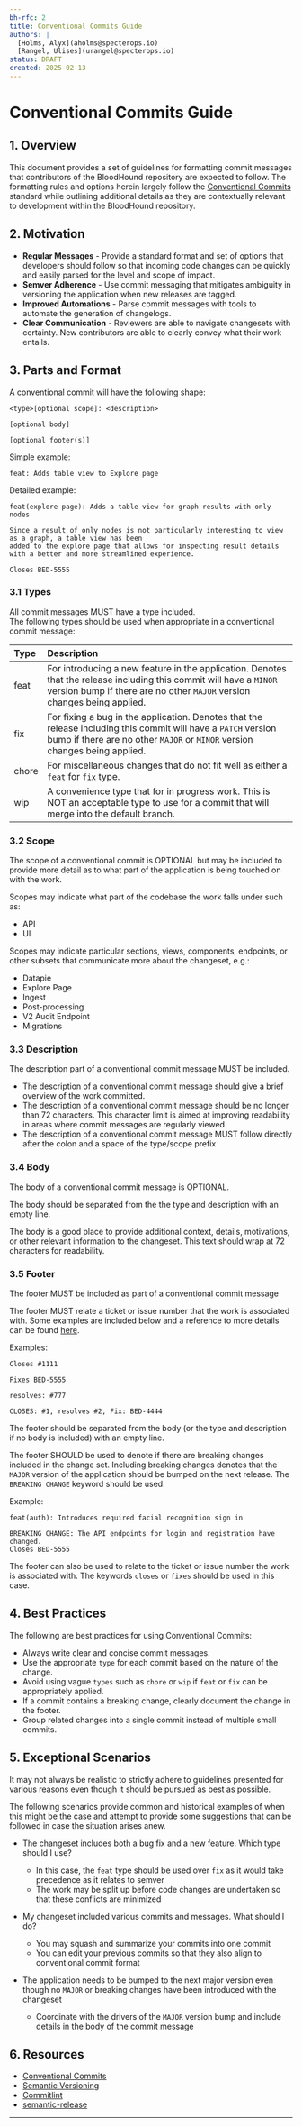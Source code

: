 ```yaml
---
bh-rfc: 2
title: Conventional Commits Guide
authors: |
  [Holms, Alyx](aholms@specterops.io)
  [Rangel, Ulises](urangel@specterops.io)
status: DRAFT
created: 2025-02-13
---
```


# Conventional Commits Guide

## 1. Overview

This document provides a set of guidelines for formatting commit messages that contributors of the BloodHound repository are expected to follow. The formatting rules and options herein largely follow the [Conventional Commits](https://www.conventionalcommits.org/en/v1.0.0/) standard while outlining additional details as they are contextually relevant to development within the BloodHound repository.

## 2. Motivation

- **Regular Messages** - Provide a standard format and set of options that developers should follow so that incoming code changes can be quickly and easily parsed for the level and scope of impact.
- **Semver Adherence** - Use commit messaging that mitigates ambiguity in versioning the application when new releases are tagged.
- **Improved Automations** - Parse commit messages with tools to automate the generation of changelogs.
- **Clear Communication** - Reviewers are able to navigate changesets with certainty. New contributors are able to clearly convey what their work entails.

## 3. Parts and Format

A conventional commit will have the following shape:

```
<type>[optional scope]: <description>

[optional body]

[optional footer(s)]
```

Simple example:

`feat: Adds table view to Explore page`

Detailed example:

```
feat(explore page): Adds a table view for graph results with only nodes

Since a result of only nodes is not particularly interesting to view as a graph, a table view has been
added to the explore page that allows for inspecting result details with a better and more streamlined experience.

Closes BED-5555
```

### 3.1 Types

All commit messages MUST have a type included.  
The following types should be used when appropriate in a conventional commit message:

| Type  | Description                                                                                                                                                                                    |
| :---- | :--------------------------------------------------------------------------------------------------------------------------------------------------------------------------------------------- |
| feat  | For introducing a new feature in the application. Denotes that the release including this commit will have a `MINOR` version bump if there are no other `MAJOR` version changes being applied. |
| fix   | For fixing a bug in the application. Denotes that the release including this commit will have a `PATCH` version bump if there are no other `MAJOR` or `MINOR` version changes being applied.   |
| chore | For miscellaneous changes that do not fit well as either a `feat` for `fix` type.                                                                                                              |
| wip   | A convenience type that for in progress work. This is NOT an acceptable type to use for a commit that will merge into the default branch.                                                      |

### 3.2 Scope

The scope of a conventional commit is OPTIONAL but may be included to provide more detail as to what part of the application is being touched on with the work.

Scopes may indicate what part of the codebase the work falls under such as:

- API
- UI

Scopes may indicate particular sections, views, components, endpoints, or other subsets that communicate more about the changeset, e.g.:

- Datapie
- Explore Page
- Ingest
- Post-processing
- V2 Audit Endpoint
- Migrations

### 3.3 Description

The description part of a conventional commit message MUST be included.

- The description of a conventional commit message should give a brief overview of the work committed.
- The description of a conventional commit message should be no longer than 72 characters. This character limit is aimed at improving readability in areas where commit messages are regularly viewed.
- The description of a conventional commit message MUST follow directly after the colon and a space of the type/scope prefix

### 3.4 Body

The body of a conventional commit message is OPTIONAL.

The body should be separated from the the type and description with an empty line.

The body is a good place to provide additional context, details, motivations, or other relevant information to the changeset. This text should wrap at 72 characters for readability.

### 3.5 Footer

The footer MUST be included as part of a conventional commit message

The footer MUST relate a ticket or issue number that the work is associated with. Some examples are included below and a reference to more details can be found [here](https://docs.github.com/en/issues/tracking-your-work-with-issues/using-issues/linking-a-pull-request-to-an-issue).

Examples:

`Closes #1111`

`Fixes BED-5555`

`resolves: #777`

`CLOSES: #1, resolves #2, Fix: BED-4444`

The footer should be separated from the body (or the type and description if no body is included) with an empty line.

The footer SHOULD be used to denote if there are breaking changes included in the change set. Including breaking changes denotes that the `MAJOR` version of the application should be bumped on the next release. The `BREAKING CHANGE` keyword should be used.

Example:

```
feat(auth): Introduces required facial recognition sign in

BREAKING CHANGE: The API endpoints for login and registration have changed.
Closes BED-5555
```

The footer can also be used to relate to the ticket or issue number the work is associated with. The keywords `closes` or `fixes` should be used in this case.

## 4. Best Practices

The following are best practices for using Conventional Commits:

- Always write clear and concise commit messages.
- Use the appropriate `type` for each commit based on the nature of the change.
- Avoid using vague `types` such as `chore` or `wip` if `feat` or `fix` can be appropriately applied.
- If a commit contains a breaking change, clearly document the change in the footer.
- Group related changes into a single commit instead of multiple small commits.

## 5. Exceptional Scenarios

It may not always be realistic to strictly adhere to guidelines presented for various reasons even though it should be pursued as best as possible.

The following scenarios provide common and historical examples of when this might be the case and attempt to provide some suggestions that can be followed in case the situation arises anew.

- The changeset includes both a bug fix and a new feature. Which type should I use?

  - In this case, the `feat` type should be used over `fix` as it would take precedence as it relates to semver
  - The work may be split up before code changes are undertaken so that these conflicts are minimized

- My changeset included various commits and messages. What should I do?

  - You may squash and summarize your commits into one commit
  - You can edit your previous commits so that they also align to conventional commit format

- The application needs to be bumped to the next major version even though no `MAJOR` or breaking changes have been introduced with the changeset

  - Coordinate with the drivers of the `MAJOR` version bump and include details in the body of the commit message

## 6. Resources

- [Conventional Commits](https://www.conventionalcommits.org/en/v1.0.0/)
- [Semantic Versioning](https://semver.org/)
- [Commitlint](https://commitlint.js.org/)
- [semantic-release](https://semantic-release.gitbook.io/)

---
